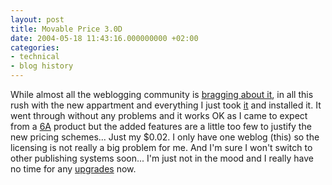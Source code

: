 ```yaml
---
layout: post
title: Movable Price 3.0D
date: 2004-05-18 11:43:16.000000000 +02:00
categories:
- technical
- blog history
---
```

While almost all the weblogging community is [bragging about it](http://www.sixapart.com/corner/archives/2004/05/its_about_time.shtml), in all this rush with the new appartment and everything I just took [it](http://www.movabletype.org "Movable Type 3.0D") and installed it. It went through without any problems and it works OK as I came to expect from a [6A](http://www.sixapart.com "Six Apart") product but the added features are a little too few to justify the new pricing schemes... Just my $0.02. I only have one weblog (this) so the licensing is not really a big problem for me. And I'm sure I won't switch to other publishing systems soon... I'm just not in the mood and I really have no time for any [upgrades](http://blog.carthik.net/vault/2004/05/14/movabletype-to-wordpress/ "Moving from Movable Type to WordPress @ Carthik.net") now.
